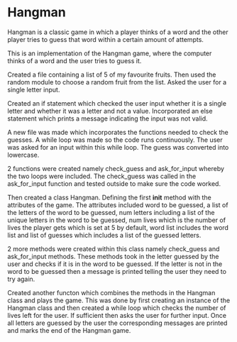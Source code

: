 # Hangman
Hangman is a classic game in which a player thinks of a word and the other player tries to guess that word within a certain amount of attempts.

This is an implementation of the Hangman game, where the computer thinks of a word and the user tries to guess it. 

Created a file containing a list of 5 of my favourite fruits. Then used the random module to choose a random fruit from the list. Asked the user for a single letter input. 

Created an if statement which checked the user input whether it is a single letter and whether it was a letter and not a value. Incorporated an else statement which prints a message indicating the input was not valid.

A new file was made which incorporates the functions needed to check the guesses. A while loop was made so the code runs continuously. The user was asked for an input within this while loop. The guess was converted into lowercase. 

2 functions were created namely check_guess and ask_for_input whereby the two loops were included. The check_guess was called in the ask_for_input function and tested outside to make sure the code worked.

Then created a class Hangman. Defining the first __init__ method with the attributes of the game. The attributes included word to be guessed, a list of the letters of the word to be guessed, num letters including a list of the unique letters in the word to be guessed, num lives which is the number of lives the player gets which is set at 5 by default, word list includes the word list and list of guesses which includes a list of the guessed letters.

2 more methods were created within this class namely check_guess and ask_for_input methods. These methods took in the letter guessed by the user and checks if it is in the word to be guessed. If the letter is not in the word to be guessed then a message is printed telling the user they need to try again.

Created another functon which combines the methods in the Hangman class and plays the game. This was done by first creating an instance of the Hangman class and then created a while loop which checks the number of lives left for the user. If sufficient then asks the user for further input. Once all letters are guessed by the user the corresponding messages are printed and marks the end of the Hangman game.
